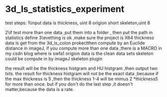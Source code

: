 3d_ls_statistics_experiment
===========================
test steps:
  1\input data is thickness, uint 8  origion short  skeleton,uint 8  
  
  2\if test more than one data ,put them into a folder , then put the path
  in statistics define
  3\evething is ok ,make sure the project is X64
  thickness data is get from the 3d_ls_colon prokectthen compute by an Euclide distance in imageJ,
  if you compute more than one data ,there is a MACRO in my csdn blog where is swfa1 
  origion data is the clean data sets
  skeleton could be compute in by imageJ skeleton plugin

  the result will be the thickness histgram and HU histgram ,then output two txts.
  the result for thickness histgram will not be the exact data ,because if the max thickness is 5 ,then the thickness 1-4 
  will be mimus 2 *thickness5 for more than once.
 but if you don't do the last step ,it doesn't matter,because the data is a rate.
